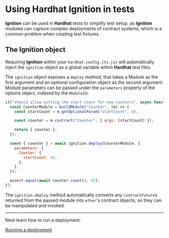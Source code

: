 # Using Hardhat Ignition in tests

**Ignition** can be used in **Hardhat** tests to simplify test setup, as **Ignition** modules can capture complex deployments of contract systems, which is a common problem when creating test fixtures.

## The Ignition object

Requiring **Ignition** within your `hardhat.config.{ts,js}` will automatically inject the `ignition` object as a global variable within **Hardhat** test files.

The `ignition` object exposes a `deploy` method, that takes a Module as the first argument and an optional configuration object as the second argument. Module parameters can be passed under the `parameters` property of the options object, indexed by the `ModuleId`:

```js
it("should allow setting the start count for new counters", async function () {
  const CounterModule = buildModule("Counter", (m) => {
    const startCount = m.getOptionalParam("startCount", 0);

    const counter = m.contract("Counter", { args: [startCount] });

    return { counter };
  });

  const { counter } = await ignition.deploy(CounterModule, {
    parameters: {
      Counter: {
        startCount: 42,
      },
    },
  });

  assert.equal(await counter.count(), 42);
});
```

The `ignition.deploy` method automatically converts any `ContractFuture`s returned from the passed module into `ether`'s contract objects, so they can be manipulated and invoked.

---

Next learn how to run a deployment:

[Running a deployment](./running-a-deployment.md)
